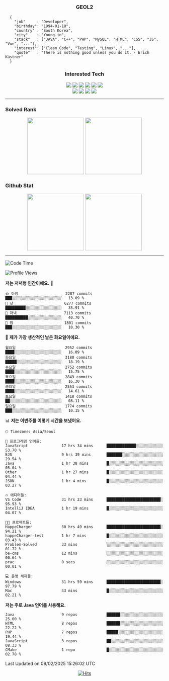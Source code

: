 <div align="center">

  ### GEOL2
</div>

```
  {
    "job"     : "Developer",
    "birthday": "1994-01-18",
    "country" : "South Korea",
    "city"    : "Young-in",
    "stack"   : ["JAVA", "C++", "PHP", "MySQL", "HTML", "CSS", "JS", "Vue", "..."],
    "interest": ["Clean Code", "Testing", "Linux", "..."], 
    "quote"   : "There is nothing good unless you do it. - Erich Kästner"
  }
  ```
  
<div align="center">
  
  ### Interested Tech
  
  <img src="https://img.shields.io/badge/Laravel-F05340?style=flat-square&logo=Laravel&logoColor=white">
  <img src="https://img.shields.io/badge/SpringBoot-6DB33F?style=flat-square&logo=SpringBoot&logoColor=white">
  <img src="https://img.shields.io/badge/-NestJs-ea2845?style=flat-square&logo=nestjs&logoColor=white">
  <img src="https://img.shields.io/badge/Express-000000?style=flat-square&logo=Express&logoColor=white">
  <img src="https://img.shields.io/badge/Three.js-000000?style=flat-square&logo=Three.js&logoColor=white">
  <img src="https://img.shields.io/badge/OpenAI-%23412991?style=flat-square&logo=openai&logoColor=white">
  <br>
  <img src="https://img.shields.io/badge/Java-ED8B00?style=flat-square&logo=openjdk&logoColor=white">
  <img src="https://img.shields.io/badge/JavaScript-F7DF1E?style=flat-square&logo=JavaScript&logoColor=black">
  <img src="https://img.shields.io/badge/TypeScript-007acc?style=flat-square&logo=TypeScript&logoColor=black">
  <img src="https://img.shields.io/badge/MySQL-4479A1?style=flat-square&logo=mysql&logoColor=white"><br>

</div>

------------

  ### Solved Rank
  
  <div align="center">
    <img height="180em" src="https://mazassumnida.wtf/api/v2/generate_badge?boj=geol2">
    <img height="180em" src="https://leetcard.jacoblin.cool/Geol2?theme=light&font=Gugi&border=0&radius=20">
  </div>
  
  ### Github Stat 
  <div align="center">
    <img height="180em" src="https://github-readme-stats-git-masterrstaa-rickstaa.vercel.app/api?username=geol2&show_icons=true&theme=dark">
    <img height="180em" src="https://github-readme-stats-git-masterrstaa-rickstaa.vercel.app/api/top-langs/?username=geol2&show_icons=true&hide=css,scss,html&layout=compact&theme=dark&count_private=true&langs_count=8">
  </div>
  
------------
<!--START_SECTION:waka-->
![Code Time](http://img.shields.io/badge/Code%20Time-3%2C896%20hrs%2014%20mins-blue)

![Profile Views](http://img.shields.io/badge/Profile%20Views-9-blue)

**저는 저녁형 인간이에요. 🦉** 

```text
🌞 아침                     2287 commits        ███░░░░░░░░░░░░░░░░░░░░░░   13.09 % 
🌆 낮　                     6277 commits        █████████░░░░░░░░░░░░░░░░   35.91 % 
🌃 저녁                     7113 commits        ██████████░░░░░░░░░░░░░░░   40.70 % 
🌙 밤　                     1801 commits        ███░░░░░░░░░░░░░░░░░░░░░░   10.30 % 
```
📅 **제가 가장 생산적인 날은 화요일이에요.** 

```text
월요일                      2952 commits        ████░░░░░░░░░░░░░░░░░░░░░   16.89 % 
화요일                      3180 commits        █████░░░░░░░░░░░░░░░░░░░░   18.19 % 
수요일                      2752 commits        ████░░░░░░░░░░░░░░░░░░░░░   15.75 % 
목요일                      2849 commits        ████░░░░░░░░░░░░░░░░░░░░░   16.30 % 
금요일                      2553 commits        ████░░░░░░░░░░░░░░░░░░░░░   14.61 % 
토요일                      1418 commits        ██░░░░░░░░░░░░░░░░░░░░░░░   08.11 % 
일요일                      1774 commits        ███░░░░░░░░░░░░░░░░░░░░░░   10.15 % 
```


📊 **저는 이번주를 이렇게 시간을 보냈어요.** 

```text
🕑︎ Timezone: Asia/Seoul

💬 프로그래밍 언어들: 
JavaScript               17 hrs 34 mins      █████████████░░░░░░░░░░░░   53.70 % 
EJS                      9 hrs 39 mins       ███████░░░░░░░░░░░░░░░░░░   29.54 % 
Java                     1 hr 38 mins        █░░░░░░░░░░░░░░░░░░░░░░░░   05.04 % 
Other                    1 hr 27 mins        █░░░░░░░░░░░░░░░░░░░░░░░░   04.44 % 
JSON                     1 hr 4 mins         █░░░░░░░░░░░░░░░░░░░░░░░░   03.27 % 

🔥 에디터들: 
VS Code                  31 hrs 23 mins      ████████████████████████░   95.93 % 
IntelliJ IDEA            1 hr 19 mins        █░░░░░░░░░░░░░░░░░░░░░░░░   04.07 % 

🐱‍💻 프로젝트들: 
HappeCharger             30 hrs 49 mins      ████████████████████████░   94.21 % 
happeCharger-test        1 hr 7 mins         █░░░░░░░░░░░░░░░░░░░░░░░░   03.43 % 
Problem-Solved           33 mins             ░░░░░░░░░░░░░░░░░░░░░░░░░   01.72 % 
be-cms                   12 mins             ░░░░░░░░░░░░░░░░░░░░░░░░░   00.64 % 
prac                     0 secs              ░░░░░░░░░░░░░░░░░░░░░░░░░   00.01 % 

💻 운영 체제들: 
Windows                  31 hrs 59 mins      ████████████████████████░   97.79 % 
Mac                      43 mins             █░░░░░░░░░░░░░░░░░░░░░░░░   02.21 % 
```

**저는 주로 Java 언어를 사용해요.** 

```text
Java                     9 repos             ██████░░░░░░░░░░░░░░░░░░░   25.00 % 
HTML                     8 repos             ██████░░░░░░░░░░░░░░░░░░░   22.22 % 
PHP                      7 repos             █████░░░░░░░░░░░░░░░░░░░░   19.44 % 
JavaScript               3 repos             ██░░░░░░░░░░░░░░░░░░░░░░░   08.33 % 
CMake                    1 repo              █░░░░░░░░░░░░░░░░░░░░░░░░   02.78 % 
```




 Last Updated on 09/02/2025 15:26:02 UTC
<!--END_SECTION:waka-->

<div align="center">
  
  [![Hits](https://hits.seeyoufarm.com/api/count/incr/badge.svg?url=https%3A%2F%2Fgithub.com%2Fgeol2&count_bg=%2379C83D&title_bg=%23555555&icon=myspace.svg&icon_color=%23E7E7E7&title=hits&edge_flat=false)](https://hits.seeyoufarm.com)
  
</div>

<!--
**Geol2/Geol2** is a ✨ _special_ ✨ repository because its `README.md` (this file) appears on your GitHub profile.

Here are some ideas to get you started:
- 🔭 I’m currently working on ...
- 🌱 I’m currently learning ...
- 👯 I’m looking to collaborate on ...
- 🤔 I’m looking for help with ...
- 💬 Ask me about ...
- 📫 How to reach me: ...
- 😄 Pronouns: ...
- ⚡ Fun fact: ...
-->

